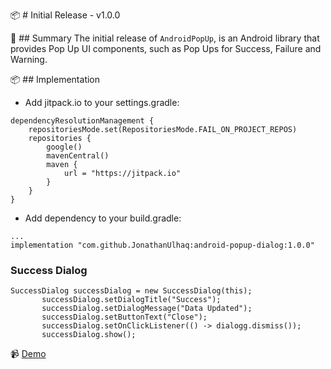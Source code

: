 📦 # Initial Release - v1.0.0

🔰 ## Summary
The initial release of `AndroidPopUp`, is an Android library that provides Pop Up UI components, such as Pop Ups for Success, Failure and Warning.

📦 ## Implementation
- Add jitpack.io to your settings.gradle:
```
dependencyResolutionManagement {
    repositoriesMode.set(RepositoriesMode.FAIL_ON_PROJECT_REPOS)
    repositories {
        google()
        mavenCentral()
        maven {
            url = "https://jitpack.io"
        }
    }
}
```
- Add dependency to your build.gradle:
```
...
implementation "com.github.JonathanUlhaq:android-popup-dialog:1.0.0"
```
### Success Dialog
 ```
SuccessDialog successDialog = new SuccessDialog(this);
        successDialog.setDialogTitle("Success");
        successDialog.setDialogMessage("Data Updated");
        successDialog.setButtonText("Close");
        successDialog.setOnClickListener(() -> dialogg.dismiss());
        successDialog.show();
```
📹 [Demo](https://github.com/JonathanUlhaq/android-popup-dialog/blob/main/Demo%20Success.gif)

